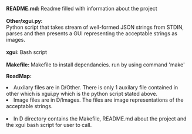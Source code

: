 <strong>README.md: </strong> Readme filled with information about the project</br></br>
<strong> Other/xgui.py: </strong></br> 
Python script that takes stream of well-formed JSON strings from STDIN, parses and then presents a GUI representing the acceptable strings as images.</br></br>
<strong>xgui: </strong> Bash script</br></br>
<strong>Makefile: </strong> Makefile to install dependancies. run by using command 'make'

<strong> RoadMap: </strong></br>
<li>Auxilary files are in D/Other. There is only 1 auxilary file contained in other which is xgui.py which is the python script stated above.</li>
<li>Image files are in D/Images. The files are image representations of the acceptable strings.</li></br>
<li>In D directory contains the Makefile, README.md about the project and the xgui bash script for user to call.</li></br>
